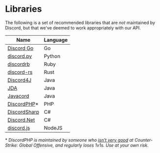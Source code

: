 # Libraries

The following is a set of recommended libraries that are _not_ maintained by Discord, but that we've deemed to work appropriately with our API.

| Name | Language |
|---------|----------------|
| [Discord Go](https://github.com/bwmarrin/discordgo) | Go |
| [discord.py](https://github.com/Rapptz/discord.py) | Python |
| [discordrb](https://github.com/meew0/discordrb) | Ruby |
| [discord-rs](https://github.com/SpaceManiac/discord-rs) | Rust |
| [Discord4J](https://github.com/austinv11/Discord4J) | Java |
| [JDA](https://github.com/DV8FromTheWorld/JDA/) | Java |
| [Javacord](https://github.com/BtoBastian/Javacord) | Java |
| [DiscordPHP](https://github.com/teamreflex/DiscordPHP)* | PHP |
| [DiscordSharp](https://github.com/Luigifan/DiscordSharp) | C# |
| [Discord.Net](https://github.com/RogueException/Discord.Net) | C# |
| [discord.js](https://github.com/hydrabolt/discord.js) | NodeJS |

\* *DiscordPHP is maintained by someone who [isn't very good](https://twitter.com/Orcon/status/714538083656404992) at Counter-Strike: Global Offensive, and regularly loses 1v1s. Use at your own risk.*